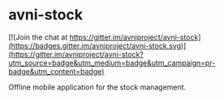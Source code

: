 # avni-stock

[![Join the chat at https://gitter.im/avniproject/avni-stock](https://badges.gitter.im/avniproject/avni-stock.svg)](https://gitter.im/avniproject/avni-stock?utm_source=badge&utm_medium=badge&utm_campaign=pr-badge&utm_content=badge)

Offline mobile application for the stock management.
